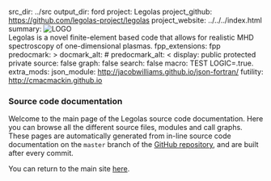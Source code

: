 src_dir: ../src
output_dir: ford
project: Legolas
project_github: https://github.com/legolas-project/legolas
project_website: ../../../index.html
summary: ![LOGO](../../../assets/images/logo_legolas_640x237.png)<br>
         Legolas is a novel finite-element based code that allows for
         realistic MHD spectroscopy of one-dimensional plasmas.
fpp_extensions: fpp
predocmark: >
docmark_alt: #
predocmark_alt: <
display: public
         protected
         private
source: false
graph: false
search: false
macro: TEST
       LOGIC=.true.
extra_mods: json_module: http://jacobwilliams.github.io/json-fortran/
            futility: http://cmacmackin.github.io

### Source code documentation
Welcome to the main page of the Legolas source code documentation.
Here you can browse all the different source files, modules and call graphs.
These pages are automatically generated from in-line source code documentation
on the `master` branch of the [GitHub repository](https://github.com/legolas-project/legolas),
and are built after every commit.

You can return to the main site [here](../../../index.html).

